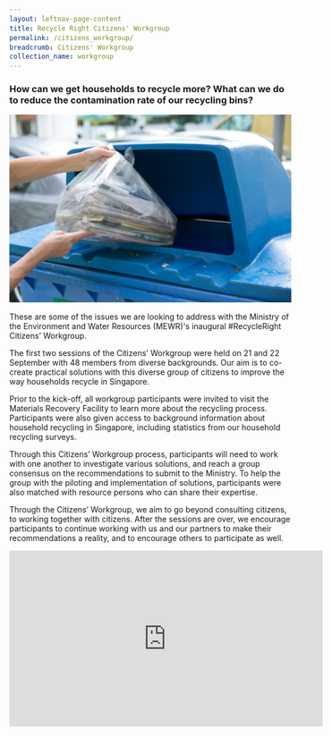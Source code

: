 ```yaml
---
layout: leftnav-page-content
title: Recycle Right Citizens' Workgroup
permalink: /citizens_workgroup/
breadcrumb: Citizens' Workgroup
collection_name: workgroup
---
```



### How can we get households to recycle more? What can we do to reduce the contamination rate of our recycling bins?

![image of recycle bin](/images/Hm_workgroup.jpg)

These are some of the issues we are looking to address with the Ministry of the Environment and Water Resources (MEWR)'s inaugural #RecycleRight Citizens’ Workgroup. 

The first two sessions of the Citizens’ Workgroup were held on 21 and 22 September with 48 members from diverse backgrounds. Our aim is to co-create practical solutions with this diverse group of citizens to improve the way households recycle in Singapore.

Prior to the kick-off, all workgroup participants were invited to visit the Materials Recovery Facility to learn more about the recycling process. Participants were also given access to background information about household recycling in Singapore, including statistics from our household recycling surveys. 

Through this Citizens’ Workgroup process, participants will need to work with one another to investigate various solutions, and reach a group consensus on the recommendations to submit to the Ministry. To help the group with the piloting and implementation of solutions, participants were also matched with resource persons who can share their expertise. 

Through the Citizens’ Workgroup, we aim to go beyond consulting citizens, to working together with citizens. After the sessions are over, we encourage participants to continue working with us and our partners to make their recommendations a reality, and to encourage others to participate as well.

<iframe width="560" height="315" src="https://www.youtube.com/embed/EGE9Jj_moe0" frameborder="0" allow="accelerometer; autoplay; encrypted-media; gyroscope; picture-in-picture" allowfullscreen></iframe>
